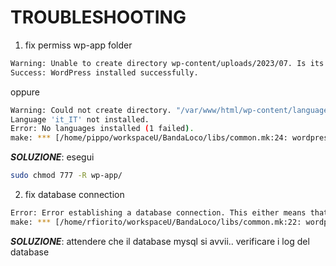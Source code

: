 # TROUBLESHOOTING
1. fix permiss wp-app folder
```bash
Warning: Unable to create directory wp-content/uploads/2023/07. Is its parent directory writable by the server?
Success: WordPress installed successfully.
```
oppure
```bash
Warning: Could not create directory. "/var/www/html/wp-content/languages/"
Language 'it_IT' not installed.
Error: No languages installed (1 failed).
make: *** [/home/pippo/workspaceU/BandaLoco/libs/common.mk:24: wordpress] Error 1
```
***SOLUZIONE***: esegui 
```bash
sudo chmod 777 -R wp-app/
```
2. fix database connection
```bash
Error: Error establishing a database connection. This either means that the username and password information in your `wp-config.php` file is incorrect or that contact with the database server at `db` could not be established. This could mean your host’s database server is down.
make: *** [/home/rfiorito/workspaceU/BandaLoco/libs/common.mk:22: wordpress] Error 1
```
***SOLUZIONE***: attendere che il database mysql si avvii.. verificare i log del database